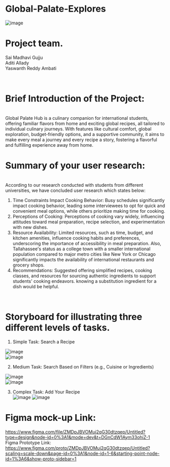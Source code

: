 # Global-Palate-Explores
![image](https://github.com/YaswanthReddy143/Global-Palate-Explores/assets/66059729/868eeea2-527e-4ccd-8217-523b99d66ec2)


# Project team. <br>
Sai Madhavi Gujju <br>
Aditi Allady <br>
Yaswanth Reddy Ambati <br>

<br>

# Brief Introduction of the Project:
<br>
Global Palate Hub is a culinary companion for international students, offering familiar flavors from home and exciting global recipes, all tailored to individual culinary journeys. With features like cultural comfort, global exploration, budget-friendly options, and a supportive community, it aims to make every meal a journey and every recipe a story, fostering a flavorful and fulfilling experience away from home.

<br>

# Summary of your user research:
<br>
According to our research conducted with students from different universities, we have concluded user research which states below: 

1. Time Constraints Impact Cooking Behavior: Busy schedules significantly impact cooking behavior, leading some interviewees to opt for quick and convenient meal options, while others prioritize making time for cooking.<br>
2. Perceptions of Cooking: Perceptions of cooking vary widely, influencing attitudes toward meal preparation, recipe selection, and experimentation with new dishes.<br>
3. Resource Availability: Limited resources, such as time, budget, and kitchen amenities, influence cooking habits and preferences, underscoring the importance of accessibility in meal preparation. Also, Tallahassee's status as a college town with a smaller international population compared to major metro cities like New York or Chicago significantly impacts the availability of international restaurants and grocery shops.<br>
4. Recommendations: Suggested offering simplified recipes, cooking classes, and resources for sourcing authentic ingredients to support students' cooking endeavors. knowing a substitution ingredient for a dish would be helpful.

<br>

# Storyboard for illustrating three different levels of tasks.
1. Simple Task: Search a Recipe <br>

 
 ![image](https://github.com/YaswanthReddy143/Global-Palate-Explores/assets/66059729/fd44e569-829d-42ee-a287-4158d0ad9773)
 <br>
 ![image](https://github.com/YaswanthReddy143/Global-Palate-Explores/assets/66059729/e973c155-2375-4f7a-a867-e49e2a19f711)
<br>



2. Medium Task: Search Based on Filters (e.g., Cuisine or Ingredients) <br>
 
![image](https://github.com/YaswanthReddy143/Global-Palate-Explores/assets/66059729/a2647d5c-0a90-4fea-a3f4-ceef9f85eb4c)
<br>
![image](https://github.com/YaswanthReddy143/Global-Palate-Explores/assets/66059729/4269fca9-81e3-40d7-b1f7-4eaf1c220d74)
<br>

 


3. Complex Task: Add Your Recipe
   <br>
![image](https://github.com/YaswanthReddy143/Global-Palate-Explores/assets/66059729/89e644df-d3c3-46af-86b5-6236097f9b71)
![image](https://github.com/YaswanthReddy143/Global-Palate-Explores/assets/66059729/55d9c3ea-d22e-4738-9eb0-66380016ad0d)





# Figma mock-up Link: <br>
https://www.figma.com/file/ZMDpJBVOMuj2qG30dtzqep/Untitled?type=design&node-id=0%3A1&mode=dev&t=DGnCdW1Aym33ohiZ-1
<br>
Figma Prototype Link: <br>
https://www.figma.com/proto/ZMDpJBVOMuj2qG30dtzqep/Untitled?scaling=scale-down&page-id=0%3A1&node-id=1-6&starting-point-node-id=1%3A6&show-proto-sidebar=1







